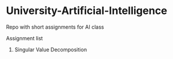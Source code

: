 # University-Artificial-Intelligence
Repo with short assignments for AI class 

Assignment list
1. Singular Value Decomposition